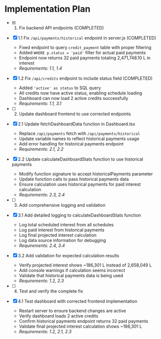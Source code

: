 # Implementation Plan

- [x] 1. Fix backend API endpoints (COMPLETED)

- [x] 1.1 Fix `/api/payments/historical` endpoint in server.js (COMPLETED)
  - Fixed endpoint to query `credit_payment` table with proper filtering
  - Added `WHERE p.status = 'paid'` filter for actual paid payments
  - Endpoint now returns 32 paid payments totaling 2,471,748.10 L in interest
  - _Requirements: 1.1, 1.4_

- [x] 1.2 Fix `/api/credits` endpoint to include status field (COMPLETED)
  - Added `'active' as status` to SQL query
  - All credits now have active status, enabling schedule loading
  - Dashboard can now load 2 active credits successfully
  - _Requirements: 1.1, 3.1_

- [ ] 2. Update dashboard frontend to use corrected endpoints

- [x] 2.1 Update fetchDashboardData function in Dashboard.tsx

  - Replace `/api/payments` fetch with `/api/payments/historical`
  - Update variable names to reflect historical payments usage
  - Add error handling for historical payments endpoint
  - _Requirements: 2.1, 2.2_

- [x] 2.2 Update calculateDashboardStats function to use historical payments


  - Modify function signature to accept historicalPayments parameter
  - Update function calls to pass historical payments data
  - Ensure calculation uses historical payments for paid interest calculation
  - _Requirements: 2.3, 2.4_

- [ ] 3. Add comprehensive logging and validation

- [x] 3.1 Add detailed logging to calculateDashboardStats function

  - Log total scheduled interest from all schedules
  - Log paid interest from historical payments
  - Log final projected interest calculation
  - Log data source information for debugging
  - _Requirements: 2.4, 3.4_

- [x] 3.2 Add validation for expected calculation results

  - Verify projected interest shows ~186,301 L instead of 2,658,049 L
  - Add console warnings if calculation seems incorrect
  - Validate that historical payments data is being used
  - _Requirements: 1.2, 2.3_

- [ ] 4. Test and verify the complete fix

- [x] 4.1 Test dashboard with corrected frontend implementation


  - Restart server to ensure backend changes are active
  - Verify dashboard loads 2 active credits
  - Confirm historical payments endpoint returns 32 paid payments
  - Validate final projected interest calculation shows ~186,301 L
  - _Requirements: 1.2, 2.1, 2.3_